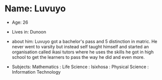 # Name: Luvuyo
- Age: 26

- Lives in: Dunoon

- about him: Luvuyo got a bachelor's pass and 5 distinction in matric. He never went to varsity but instead self taught himself and started an organisation called ikasi tutors where he uses the skills he got in high school to get the learners to pass the way he did and even more.

- Subjects: Mathematics
          : Life Science
          : Isixhosa
          : Physical Science
          : Information Technology


